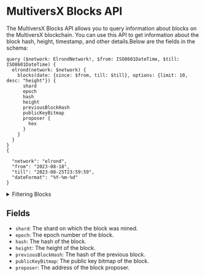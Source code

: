 # MultiversX Blocks API

The MultiversX Blocks API allows you to query information about blocks on the MultiversX blockchain. You can use this API to get information about the block hash, height, timestamp, and other details.Below are the fields in the schema:

```
query ($network: ElrondNetwork!, $from: ISO8601DateTime, $till: ISO8601DateTime) {
  elrond(network: $network) {
    blocks(date: {since: $from, till: $till}, options: {limit: 10, desc: "height"}) {
      shard
      epoch
      hash
      height
      previousBlockHash
      publicKeyBitmap
      proposer {
        hex
      }
    }
  }
}
{

  "network": "elrond",
  "from": "2023-08-18",
  "till": "2023-08-25T23:59:59",
  "dateFormat": "%Y-%m-%d"
}

```

<details><summary>Filtering Blocks</summary>

- `any`: A catch-all field ( OR Logic) that can be used to filter on any other field in the blocks API.
- `blockHash`: Filter by block hash.
- `date`: Filter by the date on which the block was mined.
- `height`: Filter by the height of the block.
- `miner`: Filter by the miner who mined the block.
- `options`: Filter returned data by ordering, limiting, and constraining it. Available fields: `asc`, `ascByInteger`, `desc`, `descByInteger`, `limit`, `limitBy`, `offset`.
- `size`: Filter by the size of the block.
- `time`: Filter by when the block was mined.

</details>

## Fields

- `shard`: The shard on which the block was mined.
- `epoch`: The epoch number of the block.
- `hash`: The hash of the block.
- `height`: The height of the block.
- `previousBlockHash`: The hash of the previous block.
- `publicKeyBitmap`: The public key bitmap of the block.
- `proposer`: The address of the block proposer.
